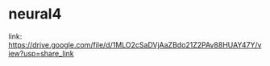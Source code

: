 # neural4
link: https://drive.google.com/file/d/1MLO2cSaDVjAaZBdo21Z2PAv88HUAY47Y/view?usp=share_link
